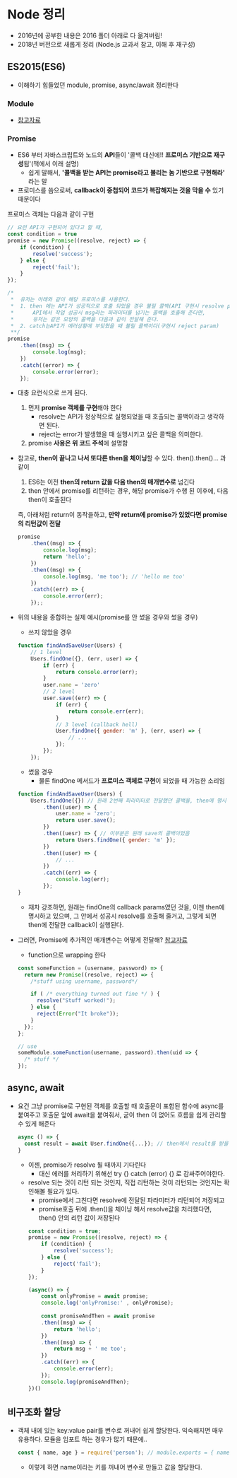 # Node 정리
- 2016년에 공부한 내용은 2016 폴더 아래로 다 옮겨버림!
- 2018년 버전으로 새롭게 정리 (Node.js 교과서 참고, 이해 후 재구성)


## ES2015(ES6)
- 이해하기 힘들었던 module, promise, async/await  정리한다

### Module
- [참고자료](https://enyobook.wordpress.com/2016/08/17/export-default%EC%97%90-%EB%8C%80%ED%95%B4/)

### Promise
- ES6 부터 자바스크립트와 노드의 **API**들이 '콜백 대신에!! **프로미스 기반으로 재구성**됨'(책에서 이래 설명)
	- 쉽게 말해서, **'콜백을 받는 API는 promise라고 불리는 놈 기반으로 구현해라'** 라는 말
- 프로미스를 씀으로써, **callback이 중첩되어 코드가 복잡해지는 것을 막을 수** 있기 때문이다 

프로미스 객체는 다음과 같이 구현
```js
// 요런 API가 구현되어 있다고 할 때,
const condition = true
promise = new Promise((resolve, reject) => {
	if (condition) {
		resolve('success');	
	} else {
		reject('fail');	
	}
});

/* 
 *	유저는 아래와 같이 해당 프로미스를 사용한다.
 *	1. then 에는 API가 성공적으로 호출 되었을 경우 불릴 콜백(API 구현시 resolve param)이고, 
 *		API에서 작업 성공시 msg라는 파라미터를 넘기는 콜백을 호출해 준다면,
 *		유저는 같은 모양의 콜백을 다음과 같이 전달해 준다.
 *	2. catch는API가 에러상황에 부딪혔을 때 불릴 콜백이다(구현시 reject param)
 **/
promise
	.then((msg) => {
		console.log(msg);	
	})
	.catch((error) => {
		console.error(error);	
	});
```
- 대충 요런식으로 쓰게 된다.
	1. 먼저 **promise 객체를 구현**해야 한다
		- resolve는 API가 정상적으로 실행되었을 때 호출되는 콜백이라고 생각하면 된다.
		- reject는 error가 발생했을 때 실행시키고 싶은 콜백을 의미한다.
	2. promise **사용은 위 코드 주석**에 설명함


- 참고로, **then이 끝나고 나서 또다른 then을 체이닝**할 수 있다. then().then()... 과 같이
	1. ES6는 이전 **then의 return 값을 다음 then의 매개변수로** 넘긴다
	2. then 안에서 promise를 리턴하는 경우, 해당 promise가 수행 된 이후에, 다음 then이 호출된다

	즉, 아래처럼 return이 동작을하고, **만약 return에 promise가 있었다면 promise의 리턴값이 전달**
	```js
	promise
		.then((msg) => {
			console.log(msg);
			return 'hello';
		})
		.then((msg) => {
			console.log(msg, 'me too'); // 'hello me too'
		})
		.catch((err) => {
			console.error(err);	
		});;
	```

- 위의 내용을 종합하는 실제 예시(promise를 안 썼을 경우와 썼을 경우)

	- 쓰지 않았을 경우
	```js
	function findAndSaveUser(Users) {
		// 1 level
		Users.findOne({}, (err, user) => {
			if (err) {
				return console.error(err);
			}
			user.name = 'zero'
			// 2 level
			user.save((err) => {
				if (err) {
					return console.err(err);
				}
				// 3 level (callback hell)
				User.findOne({ gender: 'm' }, (err, user) => {
					// ...
				});
			});
		});

	```

	- 썼을 경우
		- 물론 findOne 메서드가 **프로미스 객체로 구현**이 되었을 때 가능한 소리임
	```js
	function findAndSaveUser(Users) {
		Users.findOne({}) // 원래 2번째 파라미터로 전달했던 콜백을, then에 명시
			.then((user) => {
				user.name = 'zero';
				return user.save();
			})
			.then((uesr) => { // 이부분은 원래 save의 콜백이었음
				return Users.findOne({ gender: 'm' });
			})
			.then((user) => {
				// ...
			})
			.catch((err) => {
				console.log(err);
			});
	}
	```
	- 재차 강조하면, 원래는 findOne의 callback params였던 것을, 이젠 then에 명시하고 있으며, 그 안에서 성공시 resolve를 호출해 줄거고, 그렇게 되면 then에 전달한 callback이 실행된다.

- 그러면, Promise에 추가적인 매개변수는 어떻게 전달해? [참고자료](https://stackoverflow.com/questions/35318442/how-to-pass-parameter-to-a-promise-function)
	- function으로 wrapping 한다
	```js
	const someFunction = (username, password) => {
	  return new Promise((resolve, reject) => {
	    /*stuff using username, password*/

	    if ( /* everything turned out fine */ ) {
	      resolve("Stuff worked!");
	    } else {
	      reject(Error("It broke"));
	    }
	  });
	};
	
	// use
	someModule.someFunction(username, password).then(uid => {
	  /* stuff */
	});
	```

## async, await
- 요건 그냥 promise로 구현된 객체를 호출할 때 호출문이 포함된 함수에 async를 붙여주고
  호출문 앞에 await을 붙여줘서, 굳이 then 이 없어도 흐름을 쉽게 관리할 수 있게 해준다
  ```js
  async () => {
  	const result = await User.findOne({...}); // then에서 result를 받을 필요가 없다.
  }
  ```
  - 이젠, promise가 resolve 될 때까지 기다린다
  	- 대신 에러를 처리하기 위해선 try {} catch (error) {} 로 감싸주어야한다.
  - resolve 되는 것이 리턴 되는 것인지, 직접 리턴하는 것이 리턴되는 것인지는 확인해볼 필요가 있다.
  	- promise에서 그친다면 resolve에 전달된 파라미터가 리턴되어 저장되고
	- promise호출 뒤에 .then()을 체이닝 해서 resolve값을 처리했다면, then() 안의 리턴 값이 저장된다
	```js
	const condition = true;
	promise = new Promise((resolve, reject) => {
		if (condition) {
			resolve('success');	
		} else {
			reject('fail');	
		}
	});

	(async() => { 
		const onlyPromise = await promise;
		console.log('onlyPromise:' , onlyPromise);
		
		const promiseAndThen = await promise
		.then((msg) => {
			return 'hello';
		})
		.then((msg) => {
			return msg + ' me too';
		})
		.catch((err) => {
			console.error(err);	
		});
		console.log(promiseAndThen);
	})()
	```
## 비구조화 할당
- 객체 내에 있는 key:value pair를 변수로 꺼내어 쉽게 할당한다. 익숙해지면 매우 유용하다. 모듈을 임포트 하는 경우가 많기 때문에..
  ```js
  const { name, age } = require('person'); // module.exports = { name: 'jein', age: 10, email: 'jeinsong200@gmail.com' }
  ```
  - 이렇게 하면 name이라는 키를 꺼내어 변수로 만들고 값을 할당한다. 
